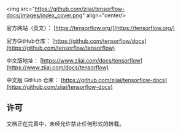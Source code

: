 <img src="https://github.com/ziiai/tensorflow-docs/images/index_cover.png" align="center/>

官方网站（英文）：
[https://tensorflow.org/](https://tensorflow.org/)

官方GitHub仓库：
[https://github.com/tensorflow/docs](https://github.com/tensorflow/tensorflow)

中文版地址：
[https://www.ziiai.com/docs/tensorflow](https://www.ziiai.com/docs/tensorflow)

中文版 GitHub 仓库：
[https://github.com/ziiai/tensorflow-docs](https://github.com/ziiai/tensorflow-docs)

## 许可

文档正在完善中，未经允许禁止任何形式的转载。